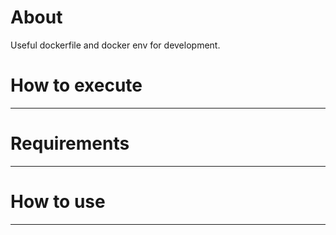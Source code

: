 # About
Useful dockerfile and docker env for development.

# How to execute
---

# Requirements
---

# How to use
---